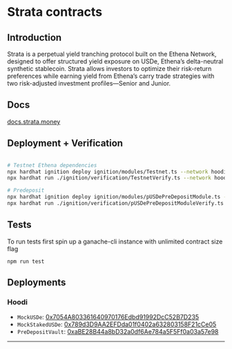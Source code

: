 # Strata contracts


Introduction
----------

Strata is a perpetual yield tranching protocol built on the Ethena Network, designed to offer structured yield exposure on USDe, Ethena’s delta-neutral synthetic stablecoin. Strata allows investors to optimize their risk-return preferences while earning yield from Ethena’s carry trade strategies with two risk-adjusted investment profiles—Senior and Junior.

Docs
----------

[docs.strata.money](https://strata-finance.gitbook.io/docs)


Deployment + Verification
----------

```bash

# Testnet Ethena dependencies
npx hardhat ignition deploy ignition/modules/Testnet.ts --network hoodi
npx hardhat run ./ignition/verification/TestnetVerify.ts --network hoodi

# Predeposit
npx hardhat ignition deploy ignition/modules/pUSDePreDepositModule.ts --network hoodi
npx hardhat run ./ignition/verification/pUSDePreDepositModuleVerify.ts --network hoodi


```

Tests
----------

To run tests first spin up a ganache-cli instance with unlimited contract size flag
```
npm run test
```

Deployments
-----------

### Hoodi

- `MockUSDe`: [0x7054A803361640970176Edbd91992DcC52B7D235](https://hoodi.etherscan.io/address/0x7054A803361640970176Edbd91992DcC52B7D235)
- `MockStakedUSDe`: [0x789d3D9AA2EFDda01f0402a632803158F21cCe05](https://hoodi.etherscan.io/address/0x789d3D9AA2EFDda01f0402a632803158F21cCe05)
- `PreDepositVault`: [0xaBE28B44a8bD32a0df6Ae784a5F5Ff0a03a57e98](https://hoodi.etherscan.io/address/0xaBE28B44a8bD32a0df6Ae784a5F5Ff0a03a57e98)

---
